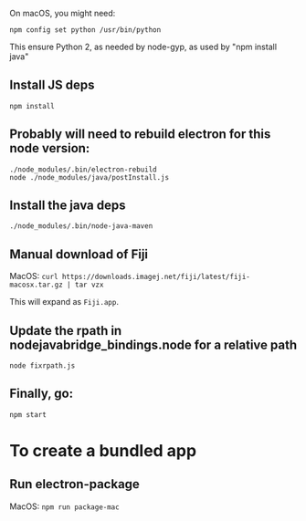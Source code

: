 On macOS, you might need:
```
npm config set python /usr/bin/python
```
This ensure Python 2, as needed by node-gyp, as used by "npm install java"

## Install JS deps
```
npm install
```

## Probably will need to rebuild electron for this node version:
```
./node_modules/.bin/electron-rebuild
node ./node_modules/java/postInstall.js
```

## Install the java deps
```
./node_modules/.bin/node-java-maven
```

## Manual download of Fiji
MacOS:
```curl https://downloads.imagej.net/fiji/latest/fiji-macosx.tar.gz | tar vzx```

This will expand as ```Fiji.app```.

## Update the rpath in nodejavabridge_bindings.node for a relative path
```node fixrpath.js```

## Finally, go:
```
npm start
```

# To create a bundled app
## Run electron-package
MacOS:
```npm run package-mac```


